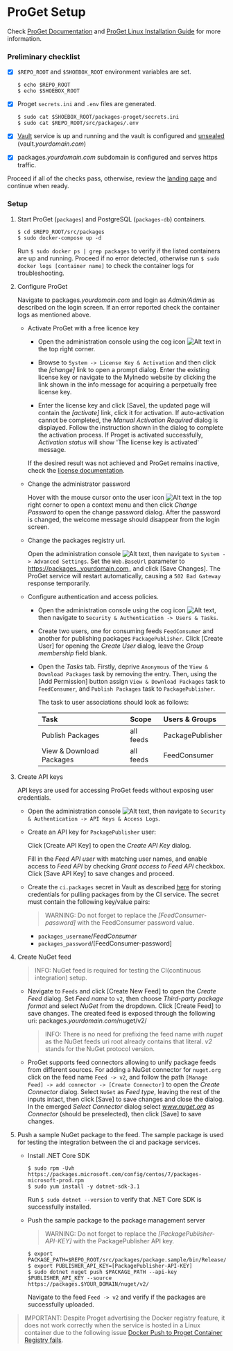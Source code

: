 # ProGet Setup

Check [ProGet Documentation](https://docs.inedo.com/docs/proget/overview) and [ProGet Linux Installation Guide](https://docs.inedo.com/docs/proget/installation/installation-guide/linux-docker) for more information.

### Preliminary checklist

- [x] `$REPO_ROOT` and `$SHOEBOX_ROOT` environment variables are set.

    ```
    $ echo $REPO_ROOT
    $ echo $SHOEBOX_ROOT
    ```

- [x] Proget `secrets.ini` and `.env` files are generated.

    ```
    $ sudo cat $SHOEBOX_ROOT/packages-proget/secrets.ini
    $ sudo cat $REPO_ROOT/src/packages/.env
    ```

- [x] [Vault](/src/vault/README.md) service is up and running and the vault is configured and [unsealed](/src/vault/README.md#unseal-vault) (vault._yourdomain.com_)

- [x] packages._yourdomain.com_ subdomain is configured and serves https traffic.

Proceed if all of the checks pass, otherwise, review the [landing page](/src/README.md#setup-outline) and continue when ready.


### Setup

1. Start ProGet (`packages`) and PostgreSQL (`packages-db`) containers.

    ```
    $ cd $REPO_ROOT/src/packages
    $ sudo docker-compose up -d
    ```

    Run `$ sudo docker ps | grep packages` to verify if the listed containers are up and running. Proceed if no error detected, otherwise run `$ sudo docker logs [container name]` to check the container logs for troubleshooting.


2. Configure ProGet

    Navigate to packages._yourdomain.com_ and login as _Admin/Admin_ as described on the login screen. If an error reported check the container logs as mentioned above.

    - Activate ProGet with a free licence key

        - Open the administration console using the cog icon ![Alt text](/resources/img/proget_cog.png?raw=true "ProGet administration console") in the top right corner.

        - Browse to `System -> License Key & Activation` and then click the _[change]_ link to open a prompt dialog. Enter the existing license key or navigate to the MyInedo website by clicking the link shown in the info message for acquiring a perpetually free license key.

        - Enter the license key and click [Save], the updated page will contain the _[activate]_ link, click it for activation. If auto-activation cannot be completed, the _Manual Activation Required_ dialog is displayed. Follow the instruction shown in the dialog to complete the activation process. If Proget is activated successfully, _Activation status_ will show 'The license key is activated' message.

        If the desired result was not achieved and ProGet remains inactive, check the [license documentation](https://docs.inedo.com/docs/proget/administration/license).

    - Change the administrator password
    
        Hover with the mouse cursor onto the user icon ![Alt text](/resources/img/proget_user.png?raw=true "ProGet user") in the top right corner to open a context menu and then click _Change Password_ to open the change password dialog. After the password is changed, the welcome message should disappear from the login screen.        

    - Change the packages registry url.

      Open the administration console ![Alt text](/resources/img/proget_cog.png?raw=true "ProGet administration console"), then navigate to `System -> Advanced Settings`. Set the `Web.BaseUrl` parameter to https://packages._yourdomain.com_ and click [Save Changes]. The ProGet service will restart automatically, causing a `502 Bad Gateway` response temporarily.

    - Configure authentication and access policies.
        
        - Open the administration console using the cog icon ![Alt text](/resources/img/proget_cog.png?raw=true "ProGet administration console"), then navigate to `Security & Authentication -> Users & Tasks`.

        - Create two users, one for consuming feeds `FeedConsumer` and another for publishing packages `PackagePublisher`. Click [Create User] for opening the _Create User_ dialog, leave the _Group membership_ field blank.

        - Open the _Tasks_ tab. Firstly, deprive `Anonymous` of the `View & Download Packages` task by removing the entry. Then, using the [Add Permission] button assign `View & Download Packages` task to `FeedConsumer`, and `Publish Packages` task to `PackagePublisher`.
        
            The task to user associations should look as follows:

            | Task                     | Scope     | Users & Groups                 |
            | :----------------------- |:--------- | :----------------------------- |
            | Publish Packages         | all feeds | PackagePublisher               |
            | View & Download Packages | all feeds | FeedConsumer                   |


3. Create API keys

    API keys are used for accessing ProGet feeds without exposing user credentials.

    - Open the administration console ![Alt text](/resources/img/proget_cog.png?raw=true "ProGet administration console"), then navigate to `Security & Authentication -> API Keys & Access Logs`. 

    - Create an API key for `PackagePublisher` user:
        
         Click [Create API Key] to open the _Create API Key_ dialog. 
    
        Fill in the _Feed API user_ with matching user names, and enable access to _Feed API_ by checking _Grant access to Feed API_ checkbox. Click [Save API Key] to save changes and proceed.

    - Create the `ci.packages` secret in Vault as described [here](/src/vault/README.md#create-a-secret) for storing credentials for pulling packages from by the CI service. The secret must contain the following key/value pairs:

        > WARNING: Do not forget to replace the _[FeedConsumer-password]_ with the FeedConsumer password value.

      - `packages_username`/_FeedConsumer_
      - `packages_password`/[FeedConsumer-password]

4. Create NuGet feed

    > INFO: NuGet feed is required for testing the CI(continuous integration) setup.

    - Navigate to `Feeds` and click [Create New Feed] to open the _Create Feed_ dialog. Set _Feed name_ to `v2`, then choose _Third-party package format_ and select _NuGet_ from the dropdown. Click [Create Feed] to save changes. The created feed is exposed through the following uri: packages._yourdomain.com_/nuget/v2/

        > INFO: There is no need for prefixing the feed name with _nuget_ as the NuGet feeds uri root already contains that literal. _v2_ stands for the NuGet protocol version.

    - ProGet supports feed connectors allowing to unify package feeds from different sources.
    For adding a NuGet connector for `nuget.org` click on the feed name `Feed -> v2`, and follow the path `[Manage Feed] -> add connector -> [Create Connector]` to open the _Create Connector_ dialog. Select `NuGet` as _Feed type_, leaving the rest of the inputs intact, then click [Save] to save changes and close the dialog. In the emerged _Select Connector_ dialog select _www.nuget.org_ as _Connector_ (should be preselected), then click [Save] to save changes.

5. Push a sample NuGet package to the feed. The sample package is used for testing the integration between the ci and package services.

    - Install .NET Core SDK

        ```
        $ sudo rpm -Uvh https://packages.microsoft.com/config/centos/7/packages-microsoft-prod.rpm
        $ sudo yum install -y dotnet-sdk-3.1
        ```

        Run `$ sudo dotnet --version` to verify that .NET Core SDK is successfully installed.

    - Push the sample package to the package management server

        > WARNING: Do not forget to replace the _[PackagePublisher-API-KEY]_ with the PackagePublisher API key.

        ```
        $ export PACKAGE_PATH=$REPO_ROOT/src/packages/package.sample/bin/Release/package.sample.1.0.0.nupkg
        $ export PUBLISHER_API_KEY=[PackagePublisher-API-KEY]
        $ sudo dotnet nuget push $PACKAGE_PATH --api-key $PUBLISHER_API_KEY --source https://packages.$YOUR_DOMAIN/nuget/v2/
        ```

        Navigate to the feed `Feed -> v2` and verify if the packages are successfully uploaded.

> IMPORTANT: Despite Proget advertising the Docker registry feature, it does not work correctly when the service is hosted in a Linux container due to the following issue [Docker Push to Proget Container Registry fails](https://forums.inedo.com/topic/2788/docker-push-to-proget-container-registry-fails).